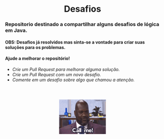 <h1 align="center">Desafios</h1>

### Repositorio destinado a compartilhar alguns desafios de lógica em Java.
#### OBS: Desafios já resolvidos mas sinta-se a vontade para criar suas soluções para os problemas.

#### Ajude a melhorar o repositório!
- _Crie um Pull Request para melhorar alguma solução._
- _Crie um Pull Request com um novo desafio._
- _Comente em um desafio sobre algo que chamou a atenção._

#

<br>

<div align="center">
  <a  href="https://github.com/jeffersontavaresdm">
    <img width="30%" src="https://github.com/jeffersontavaresdm/jeffersontavaresdm/blob/main/images/call-me-shaq.gif" width="25"/>
  </a>
</div>
